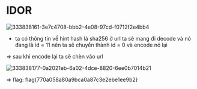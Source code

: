 # IDOR 


![333838161-3e7c4708-bbb2-4e08-97cd-f0712f2e4bb4](https://github.com/j10nelop/m3d1r/assets/152776722/8f2baf90-926c-47f7-bd4a-bf0e04253e31)

+ ta có thông tin về hint hash là sha256 ở url ta sẽ mang đi decode và nó đang là id = 11 nên ta sẽ chuyển thành id = 0 và encode nó lại

=> sau khi encode lại ta sẽ chèn vào url 

![333838177-0a2021eb-6a02-4dce-8820-6ee0b7014b21](https://github.com/j10nelop/m3d1r/assets/152776722/110fdda7-cf77-40db-bd6a-b399dddd33f9)

=> flag: flag{770a058a80a9bca0a87c3e2ebe1ee9b2} 
